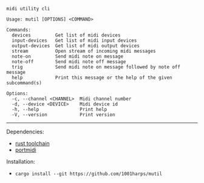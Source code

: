 ```
midi utility cli

Usage: mutil [OPTIONS] <COMMAND>

Commands:
  devices         Get list of midi devices
  input-devices   Get list of midi input devices
  output-devices  Get list of midi output devices
  stream          Open stream of incoming midi messages
  note-on         Send midi note on message
  note-off        Send midi note off message
  trig            Send midi note on message followed by note off message
  help            Print this message or the help of the given subcommand(s)

Options:
  -c, --channel <CHANNEL>  Midi channel number
  -d, --device <DEVICE>    Midi device id
  -h, --help               Print help
  -V, --version            Print version
```

---

Dependencies:

- [rust toolchain](https://www.rust-lang.org/tools/install)
- [portmidi](https://portmedia.sourceforge.net/portmidi/)

Installation:

- `cargo install --git https://github.com/1001harps/mutil`

